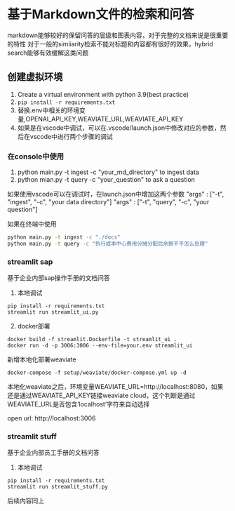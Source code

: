 # 基于Markdown文件的检索和问答

markdown能够较好的保留问答的层级和图表内容，对于完整的文档来说是很重要的特性
对于一般的simiiarity检索不能对标题和内容都有很好的效果，hybrid search能够有效缓解这类问题

## 创建虚拟环境

1. Create a virtual environment with python 3.9(best practice)
2. `pip install -r requirements.txt`
3. 替换.env中相关的环境变量,OPENAI_API_KEY,WEAVIATE_URL,WEAVIATE_API_KEY
4. 如果是在vscode中调试，可以在.vscode/launch.json中修改对应的参数，然后在vscode中进行两个步骤的调试

### 在console中使用
1. python main.py -t ingest -c "your_md_directory" to ingest data
2. python mian.py -t query -c "your_question" to ask a question

如果使用vscode可以在调试时，在launch.json中增加这两个参数
"args" : ["-t", "ingest", "-c", "your data directory"]
"args" : ["-t", "query", "-c", "your question"]

如果在终端中使用
```bash
python main.py -t ingest -c "./docs"
python main.py -t query -c "执行成本中心费用分摊分配后余额不平怎么处理"
```

### streamlit sap

基于企业内部sap操作手册的文档问答

1. 本地调试

```shell
pip install -r requirements.txt
streamlit run streamlit_ui.py
```

2. docker部署
```shell
docker build -f streamlit.Dockerfile -t streamlit_ui .
docker run -d -p 3006:3006 --env-file=your.env streamlit_ui
```

新增本地化部署weaviate
```shell
docker-compose -f setup/weaviate/docker-compose.yml up -d
```
本地化weaviate之后，环境变量WEAVIATE_URL=http://localhost:8080，如果还是通过WEAVIATE_API_KEY链接weaviate cloud，这个判断是通过WEAVIATE_URL是否包含‘localhost’字符来自动选择

open url: http://localhost:3006


### streamlit stuff

基于企业内部员工手册的文档问答

1. 本地调试

```shell
pip install -r requirements.txt
streamlit run streamlit_stuff.py
```
后续内容同上